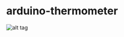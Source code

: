 # arduino-thermometer
![alt tag](https://raw.github.com/silicarich/arduino-thermometer/master/breadboard.JPG)
